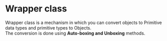 <h1>Wrapper class</h1>
Wrapper class is a mechanism in which you can convert objects to Primitive data types and primitive types to Objects.<br>
The conversion is done using <b>Auto-boxing and Unboxing</b> methods.<br>